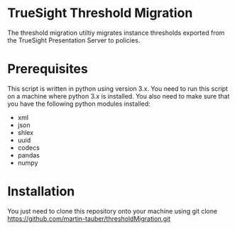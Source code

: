 # TrueSight Threshold Migration
The threshold migration utiltiy migrates instance thresholds exported from the TrueSight Presentation Server to policies.

# Prerequisites
This script is written in python using version 3.x. You need to run this script on a machine where python 3.x is installed.
You also need to make sure that you have the following python modules installed:

* xml
* json
* shlex
* uuid
* codecs
* pandas
* numpy

# Installation
You just need to clone this repository onto your machine using git clone https://github.com/martin-tauber/thresholdMigration.git 